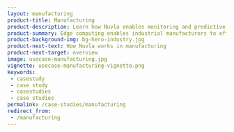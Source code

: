 ```yaml
---
layout: manufacturing
product-title: Manufacturing
product-description: Learn how Nuvla enables monitoring and predictive maintenance in manufacturing.
product-summary: Edge computing enables industrial manufacturers to efficiently connect and automate their production. Using an array of innovative applications, businesses keep a finger on the pulse of their production processes.
product-background-img: bg-hero-industry.jpg
product-next-text: How Nuvla works in manufacturing
product-next-target: overview
image: usecase-manufacturing.jpg
vignette: usecase-manufacturing-vignette.png
keywords:
 - casestudy
 - case study
 - casestudies
 - case studies
permalink: /case-studies/manufacturing
redirect_from:
 - /manufacturing
---
```

